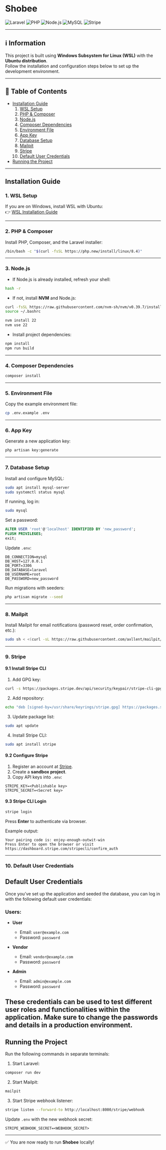 
# Shobee

![Laravel](https://img.shields.io/badge/Laravel-FF2D20?style=for-the-badge&logo=laravel&logoColor=white)
![PHP](https://img.shields.io/badge/PHP-777BB4?style=for-the-badge&logo=php&logoColor=white)
![Node.js](https://img.shields.io/badge/Node.js-339933?style=for-the-badge&logo=node.js&logoColor=white)
![MySQL](https://img.shields.io/badge/MySQL-4479A1?style=for-the-badge&logo=mysql&logoColor=white)
![Stripe](https://img.shields.io/badge/Stripe-008CDD?style=for-the-badge&logo=stripe&logoColor=white)

---

## ℹ️ Information
This project is built using **Windows Subsystem for Linux (WSL)** with the **Ubuntu distribution**.  
Follow the installation and configuration steps below to set up the development environment.

---

## 📑 Table of Contents
- [Installation Guide](#installation-guide)
  1. [WSL Setup](#1-wsl-setup)
  2. [PHP & Composer](#2-php--composer)
  3. [Node.js](#3-nodejs)
  4. [Composer Dependencies](#4-composer-dependencies)
  5. [Environment File](#5-environment-file)
  6. [App Key](#6-app-key)
  7. [Database Setup](#7-database-setup)
  8. [Mailpit](#8-mailpit)
  9. [Stripe](#9-stripe)
  10. [Default User Credentials](#10-default-user-credentials)
- [Running the Project](#running-the-project)

---

## Installation Guide

### 1. WSL Setup
If you are on Windows, install WSL with Ubuntu:  
👉 [WSL Installation Guide](https://learn.microsoft.com/en-us/windows/wsl/install)

---

### 2. PHP & Composer
Install PHP, Composer, and the Laravel installer:
```bash
/bin/bash -c "$(curl -fsSL https://php.new/install/linux/8.4)"
```

---

### 3. Node.js

* If Node.js is already installed, refresh your shell:

```bash
hash -r
```

* If not, install **NVM** and Node.js:

```bash
curl -fsSL https://raw.githubusercontent.com/nvm-sh/nvm/v0.39.7/install.sh | bash
source ~/.bashrc

nvm install 22
nvm use 22
```

* Install project dependencies:

```bash
npm install
npm run build
```

---

### 4. Composer Dependencies

```bash
composer install
```

---

### 5. Environment File

Copy the example environment file:

```bash
cp .env.example .env
```

---

### 6. App Key

Generate a new application key:

```bash
php artisan key:generate
```

---

### 7. Database Setup

Install and configure MySQL:

```bash
sudo apt install mysql-server
sudo systemctl status mysql
```

If running, log in:

```bash
sudo mysql
```

Set a password:

```sql
ALTER USER 'root'@'localhost' IDENTIFIED BY 'new_password';
FLUSH PRIVILEGES;
exit;
```

Update `.env`:

```env
DB_CONNECTION=mysql
DB_HOST=127.0.0.1
DB_PORT=3306
DB_DATABASE=laravel
DB_USERNAME=root
DB_PASSWORD=new_password
```

Run migrations with seeders:

```bash
php artisan migrate --seed
```

---

### 8. Mailpit

Install Mailpit for email notifications (password reset, order confirmation, etc.):

```bash
sudo sh < <(curl -sL https://raw.githubusercontent.com/axllent/mailpit/develop/install.sh)
```

---

### 9. Stripe

#### 9.1 Install Stripe CLI

1. Add GPG key:

```bash
curl -s https://packages.stripe.dev/api/security/keypair/stripe-cli-gpg/public | gpg --dearmor | sudo tee /usr/share/keyrings/stripe.gpg
```

2. Add repository:

```bash
echo "deb [signed-by=/usr/share/keyrings/stripe.gpg] https://packages.stripe.dev/stripe-cli-debian-local stable main" | sudo tee -a /etc/apt/sources.list.d/stripe.list
```

3. Update package list:

```bash
sudo apt update
```

4. Install Stripe CLI:

```bash
sudo apt install stripe
```

#### 9.2 Configure Stripe

1. Register an account at [Stripe](https://stripe.com).
2. Create a **sandbox project**.
3. Copy API keys into `.env`:

```env
STRIPE_KEY=<Publishable key>
STRIPE_SECRET=<Secret key>
```

#### 9.3 Stripe CLI Login

```bash
stripe login
```

Press **Enter** to authenticate via browser.

Example output:

```output
Your pairing code is: enjoy-enough-outwit-win
Press Enter to open the browser or visit https://dashboard.stripe.com/stripecli/confirm_auth
```
---
### 10. Default User Credentials


## Default User Credentials

Once you’ve set up the application and seeded the database, you can log in with the following default user credentials:

### Users:

* **User**

  * Email: `user@example.com`
  * Password: `password`

* **Vendor**

  * Email: `vendor@example.com`
  * Password: `password`

* **Admin**

  * Email: `admin@example.com`
  * Password: `password`

These credentials can be used to test different user roles and functionalities within the application. Make sure to change the passwords and details in a production environment.
---

## Running the Project

Run the following commands in separate terminals:

1. Start Laravel:

```bash
composer run dev
```

2. Start Mailpit:

```bash
mailpit
```

3. Start Stripe webhook listener:

```bash
stripe listen --forward-to http://localhost:8000/stripe/webhook
```

Update `.env` with the new webhook secret:

```env
STRIPE_WEBHOOK_SECRET=<WEBHOOK_SECRET>
```

---

✅ You are now ready to run **Shobee** locally!
